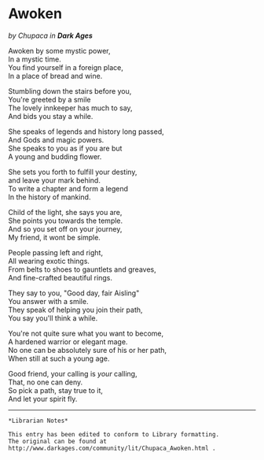 # Awoken

_by Chupaca in **Dark Ages**_

Awoken by some mystic power,  
In a mystic time.  
You find yourself in a foreign place,  
In a place of bread and wine.  

Stumbling down the stairs before you,  
You're greeted by a smile  
The lovely innkeeper has much to say,  
And bids you stay a while.  

She speaks of legends and history long passed,  
And Gods and magic powers.  
She speaks to you as if you are but  
A young and budding flower.  

She sets you forth to fulfill your destiny,  
and leave your mark behind.  
To write a chapter and form a legend  
In the history of mankind.  

Child of the light, she says you are,  
She points you towards the temple.  
And so you set off on your journey,  
My friend, it wont be simple.  

People passing left and right,  
All wearing exotic things.  
From belts to shoes to gauntlets and greaves,  
And fine-crafted beautiful rings.  

They say to you, "Good day, fair Aisling"  
You answer with a smile.  
They speak of helping you join their path,  
You say you'll think a while.  

You're not quite sure what you want to become,  
A hardened warrior or elegant mage.  
No one can be absolutely sure of his or her path,  
When still at such a young age.  

Good friend, your calling is _your_ calling,  
That, no one can deny.  
So pick a path, stay true to it,  
And let your spirit fly.  

***

```
*Librarian Notes*

This entry has been edited to conform to Library formatting.
The original can be found at http://www.darkages.com/community/lit/Chupaca_Awoken.html .
```

